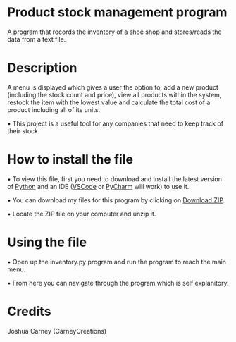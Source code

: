 # Product stock management program
A program that records the inventory of a shoe shop and stores/reads the data from a text file.

# Description
A menu is displayed which gives a user the option to; add a new product (including the stock count and price), view all products within the system, restock the item with the lowest value and calculate the total cost of a product including all of its units.

• This project is a useful tool for any companies that need to keep track of their stock. 

# How to install the file
• To view this file, first you need to download and install the latest version of [Python](https://www.python.org/downloads/) and an IDE ([VSCode](https://code.visualstudio.com/download) or [PyCharm](https://www.jetbrains.com/pycharm/download/#section=mac) will work) to use it.

• You can download my files for this program by clicking on [Download ZIP](https://github.com/CarneyCreations/product_inventory/archive/refs/heads/main.zip).

• Locate the ZIP file on your computer and unzip it.

# Using the file
• Open up the inventory.py program and run the program to reach the main menu. 

• From here you can navigate through the program which is self explanitory.

# Credits
Joshua Carney (CarneyCreations)
